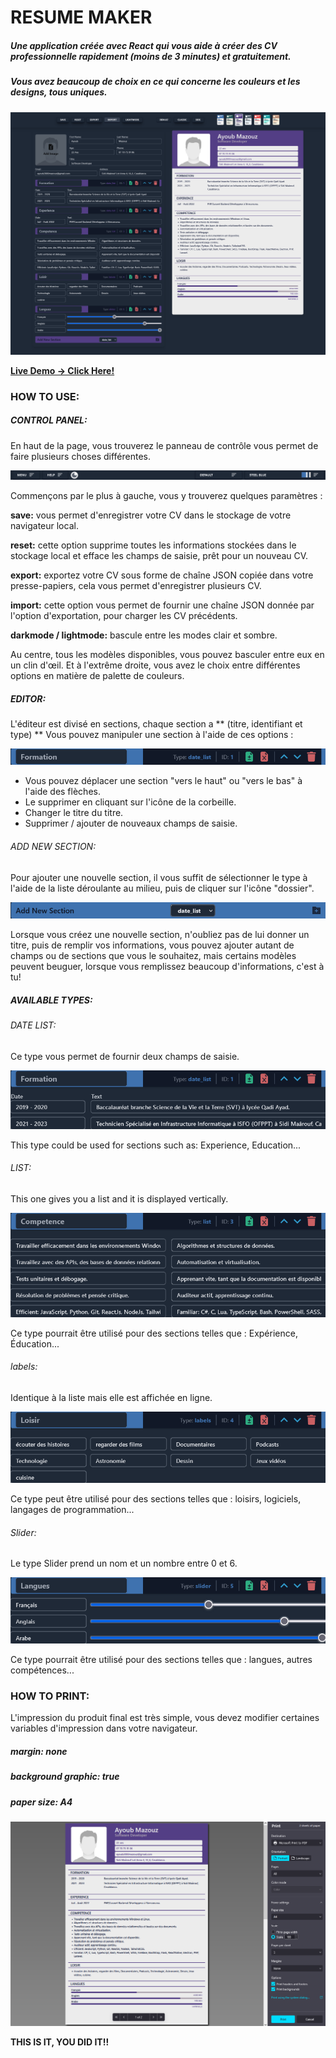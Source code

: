 # RESUME MAKER

##### Une application créée avec React qui vous aide à créer des CV professionnelle rapidement (moins de 3 minutes) et gratuitement.

##### Vous avez beaucoup de choix en ce qui concerne les couleurs et les designs, tous uniques.

![](/public//screenshots/darkmode.png)

**[Live Demo -> Click Here!](https://resume-maker3.netlify.app)**

### HOW TO USE:

##### CONTROL PANEL:

En haut de la page, vous trouverez le panneau de contrôle vous permet de faire plusieurs choses différentes.

![](/public/screenshots/control-panel.png)

Commençons par le plus à gauche, vous y trouverez quelques paramètres :

**save:** vous permet d'enregistrer votre CV dans le stockage de votre navigateur local.

**reset:** cette option supprime toutes les informations stockées dans le stockage local et efface les champs de saisie, prêt pour un nouveau CV.

**export:** exportez votre CV sous forme de chaîne JSON copiée dans votre presse-papiers, cela vous permet d'enregistrer plusieurs CV.

**import:** cette option vous permet de fournir une chaîne JSON donnée par l'option d'exportation, pour charger les CV précédents.

**darkmode / lightmode:** bascule entre les modes clair et sombre.

Au centre, tous les modèles disponibles, vous pouvez basculer entre eux en un clin d'œil.
Et à l'extrême droite, vous avez le choix entre différentes options en matière de palette de couleurs.

##### EDITOR:

L'éditeur est divisé en sections, chaque section a ** (titre, identifiant et type) **
Vous pouvez manipuler une section à l'aide de ces options :

![](/public//screenshots/section-header.png)

-   Vous pouvez déplacer une section "vers le haut" ou "vers le bas" à l'aide des flèches.
-   Le supprimer en cliquant sur l'icône de la corbeille.
-   Changer le titre du titre.
-   Supprimer / ajouter de nouveaux champs de saisie.

###### ADD NEW SECTION:

Pour ajouter une nouvelle section, il vous suffit de sélectionner le type à l'aide de la liste déroulante au milieu, puis de cliquer sur l'icône "dossier".

![](/public//screenshots/new-section.png)

Lorsque vous créez une nouvelle section, n'oubliez pas de lui donner un titre, puis de remplir vos informations, vous pouvez ajouter autant de champs ou de sections que vous le souhaitez, mais certains modèles peuvent beuguer, lorsque vous remplissez beaucoup d'informations, c'est à tu!

##### AVAILABLE TYPES:

###### DATE LIST:

Ce type vous permet de fournir deux champs de saisie.

![](/public//screenshots/date-list.png)

This type could be used for sections such as: Experience, Education...

###### LIST:

This one gives you a list and it is displayed vertically.

![](/public//screenshots/list.png)

Ce type pourrait être utilisé pour des sections telles que : Expérience, Éducation...

###### labels:

Identique à la liste mais elle est affichée en ligne.

![](/public//screenshots/labels.png)

Ce type peut être utilisé pour des sections telles que : loisirs, logiciels, langages de programmation...

###### Slider:

Le type Slider prend un nom et un nombre entre 0 et 6.

![](/public//screenshots/slider.png)

Ce type pourrait être utilisé pour des sections telles que : langues, autres compétences...

### HOW TO PRINT:

L'impression du produit final est très simple, vous devez modifier certaines variables d'impression dans votre navigateur.

##### margin: none

##### background graphic: true

##### paper size: A4

![](/public/screenshots/print.png)

**THIS IS IT, YOU DID IT!!**
